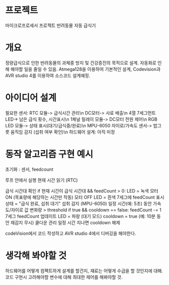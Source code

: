 # 프로젝트
마이크로프로세서 프로젝트 반려동물 자동 급식기

# 개요
정량급식으로 인한 반려동물의 과체중 방지 및 건강증진의 목적으로 설계. 자동화로 인해 해야할 일을 줄일 수 있음.
Atmega128을 이용하여 기본적인 설계, Codevision과 AVR studio 4를 이용하여 소스코드 설계예정.

# 아이디어 설계
필요한 센서: RTC 모듈-> 급식시간 관리\n
            DC모터-> 사료 배출\n 
            4열 7세그먼트 LED-> 남은 급식 횟수, 시간표시\n
            1체널 릴레이 모듈-> DC모터 전원 제어\n
            RGB LED 모듈-> 상태 표시(대기/급식중/완료)\n
            MPU-6050 자이로/가속도 센서-> 밥그릇 움직임 감지 (섭취 여부 확인)\n
하드웨어 설계:
            아직 미정

# 동작 알고리즘 구현 예시

초기화 : 센서, feedcount 

루프 안에서 실행 
현재 시간 읽기 (RTC)

급식 시간대 확인
          if 현재 시간이 급식 시간대 && feedCount > 0:
              LED = 녹색
          모터 ON (목표량에 해당하는 시간만 작동)
          모터 OFF
          LED = 흰색
          7세그에 feedCount 표시
          상태 = "급식 완료, 섭취 대기"
          섭취 감지 (MPU-6050)
          일정 시간(예: 5초) 동안 가속도/자이로 값 변화량 > threshold
          if true && cooldown == false:
            feedCount -= 1
          7세그 feedCount 업데이트
          LED = 파랑 (대기 모드)
          cooldown = true (예: 10분 동안 재감지 무시)
          쿨다운 관리
          일정 시간 지나면 cooldown 해제

codeVision에서 코드 작성하고 AVR studio 4에서 디버깅을 해야한다.

# 생각해 봐야할 것

하드웨어를 어떻게 컴팩트하게 설계를 할건지, 쟤료는 어떻게 수급을 할 것인지에 대해.
코드 구현시 고려해야할 변수에 대해 최대한 제어를 해봐야할 것.

